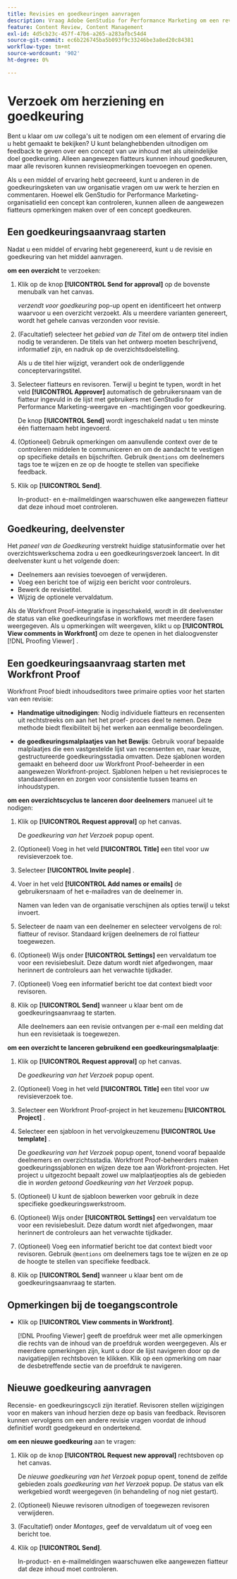 ```yaml
---
title: Revisies en goedkeuringen aanvragen
description: Vraag Adobe GenStudio for Performance Marketing om een revisie van gegenereerde inhoud.
feature: Content Review, Content Management
exl-id: 4d5cb23c-457f-47b6-a265-a283afbc54d4
source-git-commit: ec6b226745ba5b093f9c33246be3a8ed20c84381
workflow-type: tm+mt
source-wordcount: '902'
ht-degree: 0%

---
```


# Verzoek om herziening en goedkeuring

Bent u klaar om uw collega&#39;s uit te nodigen om een element of ervaring die u hebt gemaakt te bekijken? U kunt belanghebbenden uitnodigen om feedback te geven over een concept van uw inhoud met als uiteindelijke doel goedkeuring. Alleen aangewezen fiatteurs kunnen inhoud goedkeuren, maar alle revisoren kunnen revisieopmerkingen toevoegen en openen.

Als u een middel of ervaring hebt gecreeerd, kunt u anderen in de goedkeuringsketen van uw organisatie vragen om uw werk te herzien en commentaren. Hoewel elk GenStudio for Performance Marketing-organisatielid een concept kan controleren, kunnen alleen de aangewezen fiatteurs opmerkingen maken over of een concept goedkeuren.

## Een goedkeuringsaanvraag starten

Nadat u een middel of ervaring hebt gegenereerd, kunt u de revisie en goedkeuring van het middel aanvragen.

**om een overzicht** te verzoeken:

1. Klik op de knop **[!UICONTROL Send for approval]** op de bovenste menubalk van het canvas.

   _verzendt voor goedkeuring_ pop-up opent en identificeert het ontwerp waarvoor u een overzicht verzoekt. Als u meerdere varianten genereert, wordt het gehele canvas verzonden voor revisie.

1. (Facultatief) selecteer het _gebied van de Titel_ om de ontwerp titel indien nodig te veranderen. De titels van het ontwerp moeten beschrijvend, informatief zijn, en nadruk op de overzichtsdoelstelling.

   Als u de titel hier wijzigt, verandert ook de onderliggende conceptervaringstitel.

1. Selecteer fiatteurs en revisoren. Terwijl u begint te typen, wordt in het veld **[!UICONTROL Approver]** automatisch de gebruikersnaam van de fiatteur ingevuld in de lijst met gebruikers met GenStudio for Performance Marketing-weergave en -machtigingen voor goedkeuring.

   De knop **[!UICONTROL Send]** wordt ingeschakeld nadat u ten minste één fiatternaam hebt ingevoerd.

1. (Optioneel) Gebruik opmerkingen om aanvullende context over de te controleren middelen te communiceren en om de aandacht te vestigen op specifieke details en bijschriften. Gebruik `@mentions` om deelnemers tags toe te wijzen en ze op de hoogte te stellen van specifieke feedback.

1. Klik op **[!UICONTROL Send]**.

   In-product- en e-mailmeldingen waarschuwen elke aangewezen fiatteur dat deze inhoud moet controleren.

## Goedkeuring, deelvenster

Het _paneel van de Goedkeuring_ verstrekt huidige statusinformatie over het overzichtswerkschema zodra u een goedkeuringsverzoek lanceert. In dit deelvenster kunt u het volgende doen:

* Deelnemers aan revisies toevoegen of verwijderen.
* Voeg een bericht toe of wijzig een bericht voor controleurs.
* Bewerk de revisietitel.
* Wijzig de optionele vervaldatum.

Als de Workfront Proof-integratie is ingeschakeld, wordt in dit deelvenster de status van elke goedkeuringsfase in workflows met meerdere fasen weergegeven. Als u opmerkingen wilt weergeven, klikt u op **[!UICONTROL View comments in Workfront]** om deze te openen in het dialoogvenster [!DNL Proofing Viewer] .

## Een goedkeuringsaanvraag starten met Workfront Proof

Workfront Proof biedt inhoudseditors twee primaire opties voor het starten van een revisie:

* **Handmatige uitnodigingen**: Nodig individuele fiatteurs en recensenten uit rechtstreeks om aan het het proef- proces deel te nemen. Deze methode biedt flexibiliteit bij het werken aan eenmalige beoordelingen.

* **de goedkeuringsmalplaatjes van het Bewijs**: Gebruik vooraf bepaalde malplaatjes die een vastgestelde lijst van recensenten en, naar keuze, gestructureerde goedkeuringsstadia omvatten. Deze sjablonen worden gemaakt en beheerd door uw Workfront Proof-beheerder in een aangewezen Workfront-project. Sjablonen helpen u het revisieproces te standaardiseren en zorgen voor consistentie tussen teams en inhoudstypen.

**om een overzichtscyclus te lanceren door deelnemers** manueel uit te nodigen:

1. Klik op **[!UICONTROL Request approval]** op het canvas.

   De _goedkeuring van het Verzoek_ popup opent.

1. (Optioneel) Voeg in het veld **[!UICONTROL Title]** een titel voor uw revisieverzoek toe.

1. Selecteer **[!UICONTROL Invite people]** .

1. Voer in het veld **[!UICONTROL Add names or emails]** de gebruikersnaam of het e-mailadres van de deelnemer in.

   Namen van leden van de organisatie verschijnen als opties terwijl u tekst invoert.

1. Selecteer de naam van een deelnemer en selecteer vervolgens de rol: fiatteur of revisor. Standaard krijgen deelnemers de rol fiatteur toegewezen.

1. (Optioneel) Wijs onder **[!UICONTROL Settings]** een vervaldatum toe voor een revisiebesluit. Deze datum wordt niet afgedwongen, maar herinnert de controleurs aan het verwachte tijdkader.

1. (Optioneel) Voeg een informatief bericht toe dat context biedt voor revisoren.

1. Klik op **[!UICONTROL Send]** wanneer u klaar bent om de goedkeuringsaanvraag te starten.

   Alle deelnemers aan een revisie ontvangen per e-mail een melding dat hun een revisietaak is toegewezen.

**om een overzicht te lanceren gebruikend een goedkeuringsmalplaatje**:

1. Klik op **[!UICONTROL Request approval]** op het canvas.

   De _goedkeuring van het Verzoek_ popup opent.

1. (Optioneel) Voeg in het veld **[!UICONTROL Title]** een titel voor uw revisieverzoek toe.

1. Selecteer een Workfront Proof-project in het keuzemenu **[!UICONTROL Project]** .

1. Selecteer een sjabloon in het vervolgkeuzemenu **[!UICONTROL Use template]** .

   De _goedkeuring van het Verzoek_ popup opent, tonend vooraf bepaalde deelnemers en overzichtsstadia. Workfront Proof-beheerders maken goedkeuringssjablonen en wijzen deze toe aan Workfront-projecten. Het project u uitgezocht bepaalt zowel uw malplaatjeopties als de gebieden die in _worden getoond Goedkeuring van het Verzoek_ popup.

1. (Optioneel) U kunt de sjabloon bewerken voor gebruik in deze specifieke goedkeuringswerkstroom.

1. (Optioneel) Wijs onder **[!UICONTROL Settings]** een vervaldatum toe voor een revisiebesluit. Deze datum wordt niet afgedwongen, maar herinnert de controleurs aan het verwachte tijdkader.

1. (Optioneel) Voeg een informatief bericht toe dat context biedt voor revisoren. Gebruik `@mentions` om deelnemers tags toe te wijzen en ze op de hoogte te stellen van specifieke feedback.

1. Klik op **[!UICONTROL Send]** wanneer u klaar bent om de goedkeuringsaanvraag te starten.

## Opmerkingen bij de toegangscontrole

* Klik op **[!UICONTROL View comments in Workfront]**.

  [!DNL Proofing Viewer] geeft de proefdruk weer met alle opmerkingen die rechts van de inhoud van de proefdruk worden weergegeven. Als er meerdere opmerkingen zijn, kunt u door de lijst navigeren door op de navigatiepijlen rechtsboven te klikken. Klik op een opmerking om naar de desbetreffende sectie van de proefdruk te navigeren.

## Nieuwe goedkeuring aanvragen

Recensie- en goedkeuringscycli zijn iteratief. Revisoren stellen wijzigingen voor en makers van inhoud herzien deze op basis van feedback. Revisoren kunnen vervolgens om een andere revisie vragen voordat de inhoud definitief wordt goedgekeurd en ondertekend.

**om een nieuwe goedkeuring** aan te vragen:

1. Klik op de knop **[!UICONTROL Request new approval]** rechtsboven op het canvas.

   De _nieuwe goedkeuring van het Verzoek_ popup opent, tonend de zelfde gebieden zoals _goedkeuring van het Verzoek_ popup. De status van elk werkgebied wordt weergegeven (in behandeling of nog niet gestart).

1. (Optioneel) Nieuwe revisoren uitnodigen of toegewezen revisoren verwijderen.

1. (Facultatief) onder _Montages_, geef de vervaldatum uit of voeg een bericht toe.

1. Klik op **[!UICONTROL Send]**.

   In-product- en e-mailmeldingen waarschuwen elke aangewezen fiatteur dat deze inhoud moet controleren.
